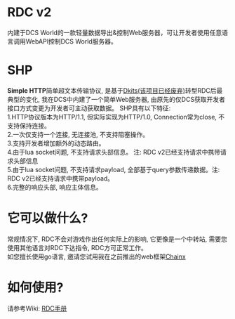 # RDC v2
内建于DCS World的一款轻量数据导出&amp;控制Web服务器，可让开发者使用任意语言调用WebAPI控制DCS World服务器。

# SHP
<strong>Simple HTTP</strong>简单超文本传输协议, 是基于<a href="https://github.com/Mr-YongXuan/Dkits">Dkits(该项目已经废弃)<a/>转型RDC后最典型的变化, 我在DCS中内建了一个简单Web服务器, 由原先的仅DCS获取开发者接口方式变更为开发者可主动获取数据。
SHP具有以下特征:<br />
  1.HTTP协议版本为HTTP/1.1, 但实际实现为HTTP/1.0, Connection常为close, 不支持保持连接。<br />
  2.一次仅支持一个连接, 无连接池, 不支持阻塞操作。<br />
  3.支持开发者增加额外的动态路由。<br />
  4.由于lua socket问题, 不支持请求头部信息。 注: RDC v2已经支持请求中携带请求头部信息<br />
  5.由于lua socket问题, 不支持请求payload, 全部基于query参数传递数据。注: RDC v2已经支持请求中携带payload。<br />
  6.完整的响应头部, 响应主体信息。<br />

# 它可以做什么?
常规情况下, RDC不会对游戏作出任何实际上的影响, 它更像是一个中转站, 需要您使用其他语言对RDC下达指令, RDC方可正常工作。<br />
如您擅长使用go语言, 邀请您试用我在之前推出的web框架<a href="https://github.com/Mr-YongXuan/chainx">Chainx</a><br />

# 如何使用?
请参考Wiki: <a href="https://github.com/Mr-YongXuan/RDC/wiki">RDC手册</a>
